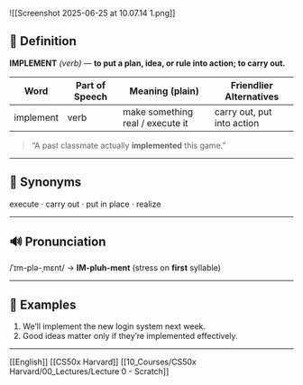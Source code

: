 ![[Screenshot 2025-06-25 at 10.07.14 1.png]]

## 📖 Definition  
**IMPLEMENT** *(verb)* — **to put a plan, idea, or rule into action; to carry out.**

| Word | Part of Speech | Meaning (plain)              | Friendlier Alternatives |
|------|----------------|------------------------------|-------------------------|
| implement | verb | make something real / execute it | carry out, put into action |

> “A past classmate actually **implemented** this game.”

---

## 🟰 Synonyms  
execute · carry out · put in place · realize

---

## 🔊 Pronunciation  
/ˈɪm-plə-ˌmɛnt/ → **IM-pluh-ment** (stress on **first** syllable)

---

## 📝 Examples  

1. We’ll implement the new login system next week.  
2. Good ideas matter only if they’re implemented effectively.  

---

[[English]] [[CS50x Harvard]] [[10_Courses/CS50x Harvard/00_Lectures/Lecture 0 - Scratch]]